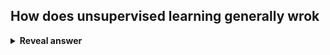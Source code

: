 ## How does unsupervised learning generally wrok
<details>
<summary><b>Reveal answer</b></summary>
To find patterns in the data and to put data into clusters
</details>
